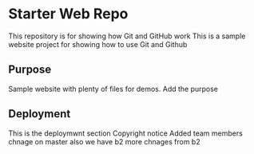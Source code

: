 # Starter Web Repo

This repository is for showing how Git and GitHub work
This is a sample website project for showing how to use Git and Github
## Purpose

Sample website with plenty of files for demos.
Add the purpose

## Deployment
This is the deploymwnt section
Copyright notice
Added team members
chnage on master also we have b2
more chnages from b2
